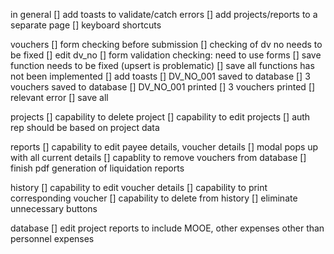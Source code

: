 in general
[] add toasts to validate/catch errors
[] add projects/reports to a separate page
[] keyboard shortcuts
    
vouchers
[] form checking before submission
[] checking of dv no needs to be fixed
[] edit dv_no
[] form validation checking: need to use forms
[] save function needs to be fixed (upsert is problematic)
[] save all functions has not been implemented
[] add toasts 
    [] DV_NO_001 saved to database
    [] 3 vouchers saved to database
    [] DV_NO_001 printed
    [] 3 vouchers printed
    [] relevant error
[] save all



projects
[] capability to delete project
[] capability to edit projects
[] auth rep should be based on project data

reports
[] capability to edit payee details, voucher details
    [] modal pops up with all current details
[] capablity to remove vouchers from database
[] finish pdf generation of liquidation reports

history
[] capability to edit voucher details
[] capability to print corresponding voucher
[] capability to delete from history
[] eliminate unnecessary buttons

database
[] edit project reports to include MOOE, other expenses other than personnel expenses